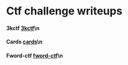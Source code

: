 # Ctf challenge writeups

#### 3kctf [3kctf](https://blog.harshkhuha.in/writeups/3kctf-challenge/)\n
#### Cards [cards](https://blog.harshkhuha.in/writeups/cards/)\n
#### Fword-ctf [fword-ctf](https://blog.harshkhuha.in/writeups/fword/)\n
